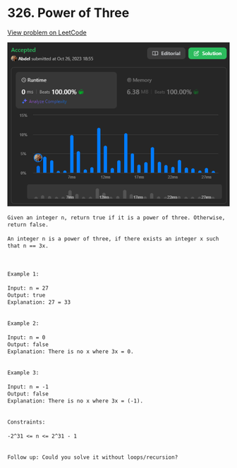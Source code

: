 # 326. Power of Three

[View problem on LeetCode](https://leetcode.com/problems/power-of-three/)

![Submission](image.png)

```
Given an integer n, return true if it is a power of three. Otherwise, return false.

An integer n is a power of three, if there exists an integer x such that n == 3x.



Example 1:

Input: n = 27
Output: true
Explanation: 27 = 33


Example 2:

Input: n = 0
Output: false
Explanation: There is no x where 3x = 0.


Example 3:

Input: n = -1
Output: false
Explanation: There is no x where 3x = (-1).


Constraints:

-2^31 <= n <= 2^31 - 1


Follow up: Could you solve it without loops/recursion?
```
